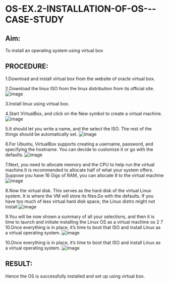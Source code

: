 # OS-EX.2-INSTALLATION-OF-OS---CASE-STUDY
## Aim:
To install an operating system using virtual box

## PROCEDURE:
1.Download and install virtual box from the website of oracle virtual box.

2.Download the linux ISO from the linux distribution from its official site. 
![image](https://github.com/poojaanbu0/OS-EX.2-INSTALLATION-OF-OS---CASE-STUDY/assets/119390329/6651f3f3-0872-4505-8c30-abff9f5877f3)

3.Install linux using virtual box.

4.Start VirtualBox, and click on the New symbol to create a virtual machine. 
![image](https://github.com/poojaanbu0/OS-EX.2-INSTALLATION-OF-OS---CASE-STUDY/assets/119390329/13589a2a-3c4e-43ca-a49e-52496485c696)

5.It should let you write a name, and the select the ISO. The rest of the things should be automatically set.
![image](https://github.com/poojaanbu0/OS-EX.2-INSTALLATION-OF-OS---CASE-STUDY/assets/119390329/929d90bd-17a2-4cb0-8b89-0c887edabf31)

6.For Ubuntu, VirtualBox supports creating a username, password, and specifying the hostname. You can decide to customize it or go with the defaults. 
![image](https://github.com/poojaanbu0/OS-EX.2-INSTALLATION-OF-OS---CASE-STUDY/assets/119390329/c88a1a4f-cb53-4d65-99ac-f0a56b9cd7c0)

7.Next, you need to allocate memory and the CPU to help run the virtual machine.It is recommended to allocate half of what your system offers. Suppose you have 16 Gigs of RAM, you can allocate 8 to the virtual machine 
![image](https://github.com/poojaanbu0/OS-EX.2-INSTALLATION-OF-OS---CASE-STUDY/assets/119390329/05141ecb-9fd5-45cd-8ac5-1c2c3a4b085d)

8.Now the virtual disk. This serves as the hard disk of the virtual Linux system. It is where the VM will store its files.Go with the defaults. If you have too much of less virtual hard disk space, the Linux distro might not install 
![image](https://github.com/poojaanbu0/OS-EX.2-INSTALLATION-OF-OS---CASE-STUDY/assets/119390329/350c9288-fa27-46df-b07c-221da49937f2)

9.You will be now shown a summary of all your selections, and then it is time to launch and initiate installing the Linux OS as a virtual machine os 2 7 10.Once everything is in place, it’s time to boot that ISO and install Linux as a virtual operating system. 
![image](https://github.com/poojaanbu0/OS-EX.2-INSTALLATION-OF-OS---CASE-STUDY/assets/119390329/623250e5-2d8f-49c5-843e-f5d312a9ec73)

10.Once everything is in place, it’s time to boot that ISO and install Linux as a virtual operating system.
![image](https://github.com/poojaanbu0/OS-EX.2-INSTALLATION-OF-OS---CASE-STUDY/assets/119390329/0c67af0f-997d-4f5a-9976-fa5202920b0a)

## RESULT:
Hence the OS is successfully installed and set up using virtual box.

